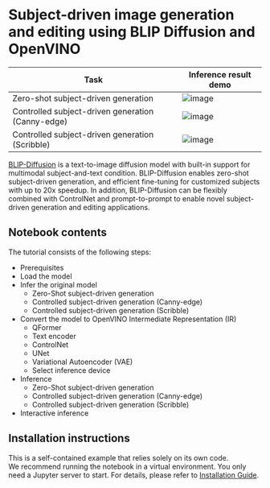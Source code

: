 # Subject-driven image generation and editing using BLIP Diffusion and OpenVINO
| Task | Inference result demo |
| --- | --- |
| Zero-shot subject-driven generation | ![image](https://github.com/itrushkin/openvino_notebooks/assets/76161256/fcc48429-2a79-4ada-b04a-c02326667be0) |
| Controlled subject-driven generation (Canny-edge) | ![image](https://github.com/itrushkin/openvino_notebooks/assets/76161256/2469b60e-c22b-4d29-bf27-a88b736d7129) |
| Controlled subject-driven generation (Scribble) | ![image](https://github.com/itrushkin/openvino_notebooks/assets/76161256/350617aa-b5dc-4baa-9e59-47a360602c04) |

[BLIP-Diffusion](https://arxiv.org/abs/2305.14720) is a text-to-image diffusion model with built-in support for multimodal subject-and-text condition. BLIP-Diffusion enables zero-shot subject-driven generation, and efficient fine-tuning for customized subjects with up to 20x speedup. In addition, BLIP-Diffusion can be flexibly combined with ControlNet and prompt-to-prompt to enable novel subject-driven generation and editing applications.

## Notebook contents
The tutorial consists of the following steps:

- Prerequisites
- Load the model
- Infer the original model
    - Zero-Shot subject-driven generation
    - Controlled subject-driven generation (Canny-edge)
    - Controlled subject-driven generation (Scribble)
- Convert the model to OpenVINO Intermediate Representation (IR)
    - QFormer
    - Text encoder
    - ControlNet
    - UNet
    - Variational Autoencoder (VAE)
    - Select inference device
- Inference
    - Zero-Shot subject-driven generation
    - Controlled subject-driven generation (Canny-edge)
    - Controlled subject-driven generation (Scribble)
- Interactive inference


## Installation instructions
This is a self-contained example that relies solely on its own code.</br>
We recommend running the notebook in a virtual environment. You only need a Jupyter server to start.
For details, please refer to [Installation Guide](../../README.md).
